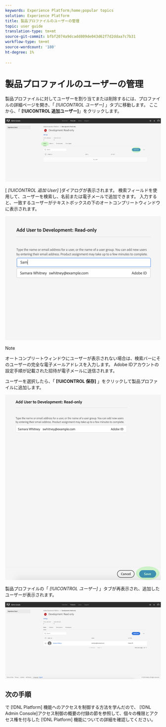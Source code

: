 ```yaml
---
keywords: Experience Platform;home;popular topics
solution: Experience Platform
title: 製品プロファイルのユーザーの管理
topic: user guide
translation-type: tm+mt
source-git-commit: bfbf2074a9dcadd809de043d62f7d2ddaa7c7b31
workflow-type: tm+mt
source-wordcount: '180'
ht-degree: 1%

---
```



# 製品プロファイルのユーザーの管理

製品プロファイルに対してユーザーを割り当てまたは削除するには、プロファイルの詳細ページを開き、「 *[!UICONTROL ユーザー]* 」タブに移動します。 ここから、「 **[!UICONTROL 追加ユーザー]**」をクリックします。

![add-users-button](../images/add-users-button.png)

[ *[!UICONTROL 追加 User]* ]ダイアログが表示されます。 検索フィールドを使用して、ユーザーを検索し、名前または電子メールで追加できます。 入力すると、一致するユーザーがテキストボックスの下のオートコンプリートウィンドウに表示されます。

![add-user-autocomplete](../images/add-user-autocomplete.png)

>[!NOTE]
>
>オートコンプリートウィンドウにユーザーが表示されない場合は、検索バーにそのユーザーの完全な電子メールアドレスを入力します。 Adobe IDアカウントの設定手順が記載された招待が電子メールに送信されます。

ユーザーを選択したら、「 **[!UICONTROL 保存]** 」をクリックして製品プロファイルに追加します。

![add-user-save](../images/add-user-save.png)

製品プロファイルの「 *[!UICONTROL ユーザー]* 」タブが再表示され、追加したユーザーが表示されます。

![ユーザーが追加した](../images/user-added.png)

## 次の手順

で [!DNL Platform] 機能へのアクセスを制御する方法を学んだので、 [!DNL Admin Console]アクセス制御の概要の付録の節を参照して、個々の権限とアクセス権を付与した [](../home.md)[!DNL Platform] 機能についての詳細を確認してください。